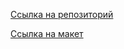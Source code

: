 [Ссылка на репозиторий](https://github.com/Petrovaju/slozhno-sosredotochitsya.git)

[Ссылка на макет](https://www.figma.com/file/lCqDbWjgllgJtb2hmCqfyX/%236-%D0%A1%D0%BB%D0%BE%D0%B6%D0%BD%D0%BE-%D1%81%D0%BE%D1%81%D1%80%D0%B5%D0%B4%D0%BE%D1%82%D0%BE%D1%87%D0%B8%D1%82%D1%8C%D1%81%D1%8F?type=design&node-id=601-573&mode=design&t=pByif296ZIXu5HQq-0)